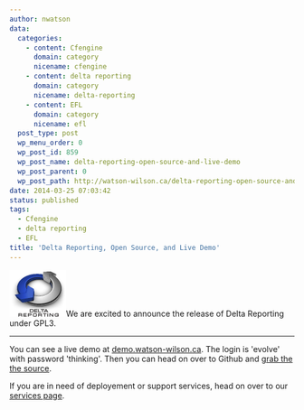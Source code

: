```yaml
---
author: nwatson
data:
  categories:
    - content: Cfengine
      domain: category
      nicename: cfengine
    - content: delta reporting
      domain: category
      nicename: delta-reporting
    - content: EFL
      domain: category
      nicename: efl
  post_type: post
  wp_menu_order: 0
  wp_post_id: 859
  wp_post_name: delta-reporting-open-source-and-live-demo
  wp_post_parent: 0
  wp_post_path: http://watson-wilson.ca/delta-reporting-open-source-and-live-demo/
date: 2014-03-25 07:03:42
status: published
tags:
  - Cfengine
  - delta reporting
  - EFL
title: 'Delta Reporting, Open Source, and Live Demo'
---
```

[![dr-logo-100](/static/images/dr-logo-100.png)](/static/images/dr-logo-100.png)We
are excited to announce the release of Delta Reporting under GPL3.

---

You can see a live demo at [demo.watson-wilson.ca](http://demo.watson-wilson.ca).
The login is 'evolve' with password 'thinking'. Then you can head on
over to Github and [grab the the source](https://github.com/evolvethinking/delta_reporting).

If you are in need of deployement or support services, head on over to
our [services page](http://watson-wilson.ca/services/).
